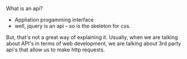 What is an api?

- Appliation progamming interface
- well, jquery is an api - so is the skeleton for css.

But, that's not a great way of explaining it. Usually, when we are talking about API's in terms of web development, we are talking about 3rd party api's that allow us to make http requests.
